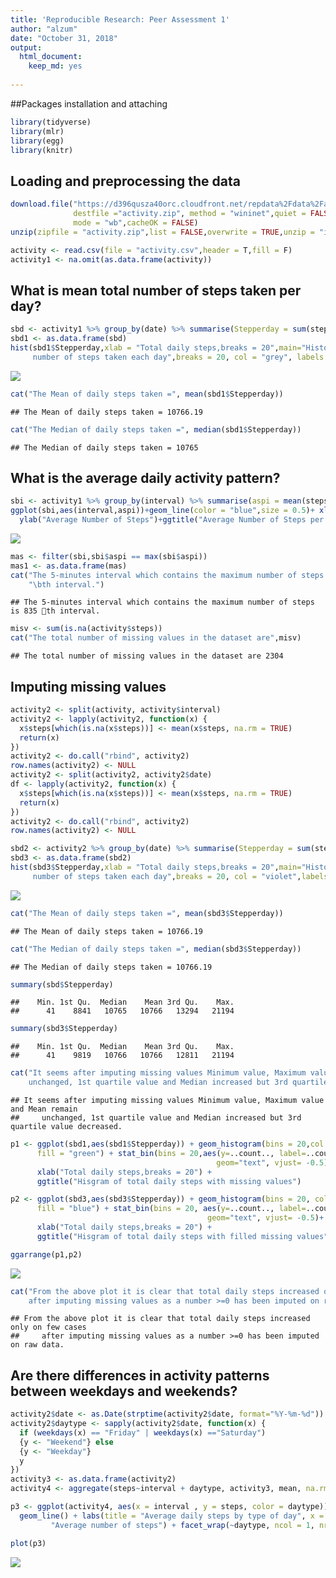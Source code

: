 ```yaml
---
title: 'Reproducible Research: Peer Assessment 1'
author: "alzum"
date: "October 31, 2018"
output:
  html_document:
    keep_md: yes
    
---
```


##Packages installation and attaching

```r
library(tidyverse)
library(mlr)
library(egg)
library(knitr)
```
## Loading and preprocessing the data

```r
download.file("https://d396qusza40orc.cloudfront.net/repdata%2Fdata%2Factivity.zip",
              destfile ="activity.zip", method = "wininet",quiet = FALSE,
              mode = "wb",cacheOK = FALSE)
unzip(zipfile = "activity.zip",list = FALSE,overwrite = TRUE,unzip = "internal")

activity <- read.csv(file = "activity.csv",header = T,fill = F)
activity1 <- na.omit(as.data.frame(activity))
```
## What is mean total number of steps taken per day?

```r
sbd <- activity1 %>% group_by(date) %>% summarise(Stepperday = sum(steps))
sbd1 <- as.data.frame(sbd)
hist(sbd1$Stepperday,xlab = "Total daily steps,breaks = 20",main="Histogram of the total 
     number of steps taken each day",breaks = 20, col = "grey", labels = T)
```

![](PA1_template_files/figure-html/unnamed-chunk-9-1.png)<!-- -->

```r
cat("The Mean of daily steps taken =", mean(sbd1$Stepperday))
```

```
## The Mean of daily steps taken = 10766.19
```

```r
cat("The Median of daily steps taken =", median(sbd1$Stepperday))
```

```
## The Median of daily steps taken = 10765
```

## What is the average daily activity pattern?

```r
sbi <- activity1 %>% group_by(interval) %>% summarise(aspi = mean(steps))
ggplot(sbi,aes(interval,aspi))+geom_line(color = "blue",size = 0.5)+ xlab("Interval")+
  ylab("Average Number of Steps")+ggtitle("Average Number of Steps per Interval")
```

![](PA1_template_files/figure-html/unnamed-chunk-10-1.png)<!-- -->

```r
mas <- filter(sbi,sbi$aspi == max(sbi$aspi))
mas1 <- as.data.frame(mas)
cat("The 5-minutes interval which contains the maximum number of steps is",mas1$interval,
    "\bth interval.")
```

```
## The 5-minutes interval which contains the maximum number of steps is 835 th interval.
```

```r
misv <- sum(is.na(activity$steps))
cat("The total number of missing values in the dataset are",misv)
```

```
## The total number of missing values in the dataset are 2304
```

## Imputing missing values

```r
activity2 <- split(activity, activity$interval)
activity2 <- lapply(activity2, function(x) {
  x$steps[which(is.na(x$steps))] <- mean(x$steps, na.rm = TRUE)
  return(x)
})
activity2 <- do.call("rbind", activity2)
row.names(activity2) <- NULL
activity2 <- split(activity2, activity2$date)
df <- lapply(activity2, function(x) {
  x$steps[which(is.na(x$steps))] <- mean(x$steps, na.rm = TRUE)
  return(x)
})
activity2 <- do.call("rbind", activity2)
row.names(activity2) <- NULL

sbd2 <- activity2 %>% group_by(date) %>% summarise(Stepperday = sum(steps))
sbd3 <- as.data.frame(sbd2)
hist(sbd3$Stepperday,xlab = "Total daily steps,breaks = 20",main="Histogram of the total 
     number of steps taken each day",breaks = 20, col = "violet",labels = T)
```

![](PA1_template_files/figure-html/unnamed-chunk-11-1.png)<!-- -->


```r
cat("The Mean of daily steps taken =", mean(sbd3$Stepperday))
```

```
## The Mean of daily steps taken = 10766.19
```

```r
cat("The Median of daily steps taken =", median(sbd3$Stepperday))
```

```
## The Median of daily steps taken = 10766.19
```

```r
summary(sbd$Stepperday)
```

```
##    Min. 1st Qu.  Median    Mean 3rd Qu.    Max. 
##      41    8841   10765   10766   13294   21194
```

```r
summary(sbd3$Stepperday)
```

```
##    Min. 1st Qu.  Median    Mean 3rd Qu.    Max. 
##      41    9819   10766   10766   12811   21194
```

```r
cat("It seems after imputing missing values Minimum value, Maximum value and Mean remain 
    unchanged, 1st quartile value and Median increased but 3rd quartile value decreased.")
```

```
## It seems after imputing missing values Minimum value, Maximum value and Mean remain 
##     unchanged, 1st quartile value and Median increased but 3rd quartile value decreased.
```

```r
p1 <- ggplot(sbd1,aes(sbd1$Stepperday)) + geom_histogram(bins = 20,col = "black",
      fill = "green") + stat_bin(bins = 20,aes(y=..count.., label=..count..),
                                              geom="text", vjust= -0.5)+
      xlab("Total daily steps,breaks = 20") +
      ggtitle("Hisgram of total daily steps with missing values")

p2 <- ggplot(sbd3,aes(sbd3$Stepperday)) + geom_histogram(bins = 20, col = "black",
      fill = "blue") + stat_bin(bins = 20, aes(y=..count.., label=..count..),
                                            geom="text", vjust= -0.5)+
      xlab("Total daily steps,breaks = 20") + 
      ggtitle("Hisgram of total daily steps with filled missing values")

ggarrange(p1,p2)
```

![](PA1_template_files/figure-html/unnamed-chunk-12-1.png)<!-- -->

```r
cat("From the above plot it is clear that total daily steps increased only on few cases 
    after imputing missing values as a number >=0 has been imputed on raw data.")
```

```
## From the above plot it is clear that total daily steps increased only on few cases 
##     after imputing missing values as a number >=0 has been imputed on raw data.
```

## Are there differences in activity patterns between weekdays and weekends?

```r
activity2$date <- as.Date(strptime(activity2$date, format="%Y-%m-%d"))
activity2$daytype <- sapply(activity2$date, function(x) {
  if (weekdays(x) == "Friday" | weekdays(x) =="Saturday") 
  {y <- "Weekend"} else 
  {y <- "Weekday"}
  y
})
activity3 <- as.data.frame(activity2)
activity4 <- aggregate(steps~interval + daytype, activity3, mean, na.rm = TRUE)

p3 <- ggplot(activity4, aes(x = interval , y = steps, color = daytype)) +
  geom_line() + labs(title = "Average daily steps by type of day", x = "Interval", y = 
         "Average number of steps") + facet_wrap(~daytype, ncol = 1, nrow=2)

plot(p3)
```

![](PA1_template_files/figure-html/unnamed-chunk-13-1.png)<!-- -->
